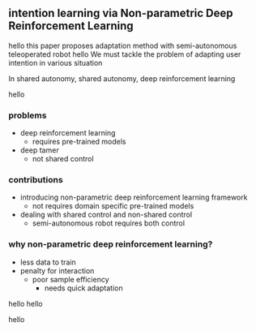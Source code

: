 ## intention learning via Non-parametric Deep Reinforcement Learning
hello
this paper proposes adaptation method with semi-autonomous teleoperated robot
hello
We must tackle the problem of adapting user intention in various situation

In shared autonomy, shared autonomy, deep reinforcement learning

hello

### problems
- deep reinforcement learning
	- requires pre-trained models
- deep tamer
	- not shared control

### contributions
- introducing non-parametric deep reinforcement learning framework
	- not requires domain specific pre-trained models
- dealing with shared control and non-shared control
	- semi-autonomous robot requires both control

### why non-parametric deep reinforcement learning?
- less data to train
- penalty for interaction
	-  poor sample efficiency
  		- needs quick adaptation

hello
hello

hello